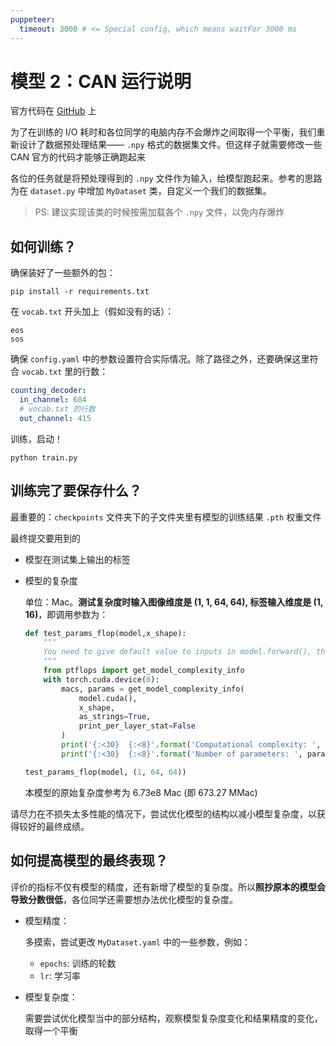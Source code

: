 ```yaml
---
puppeteer:
  timeout: 3000 # <= Special config, which means waitFor 3000 ms
---
```


# 模型 2：CAN 运行说明

官方代码在 [GitHub](https://github.com/LBH1024/CAN) 上

为了在训练的 I/O 耗时和各位同学的电脑内存不会爆炸之间取得一个平衡，我们重新设计了数据预处理结果—— `.npy` 格式的数据集文件。但这样子就需要修改一些 CAN 官方的代码才能够正确跑起来

各位的任务就是将预处理得到的 `.npy` 文件作为输入，给模型跑起来。参考的思路为在 `dataset.py` 中增加 `MyDataset` 类，自定义一个我们的数据集。

> PS: 建议实现该类的时候按需加载各个 `.npy` 文件，以免内存爆炸

<!-- 考虑到大部分同学可能并没有充足的经验来完成这部分的修改工作，这里提供大部分的修改指引，可以参考本目录下的文件，替换官方代码里的内容：

- `dataset.py`

    增加了 `MyDataset` 类，用于使用 `.npy` 文件

- `MyDataset.yaml`

    增加了 `dataset_dir` 参数

    注意在该配置文件里根据你的实际情况，修改 `dataset_dir` 和 `word_path` 两个参数

    > tips: 假如显卡爆显存（cuda out of memory）的话，也可以降低 `batch_size` 的值，但是会增加训练耗时

- `requirements.txt`

    除了 pytorch 以外的一些需要的包

- `train.py`

    适配 `MyDataset` 类

- `utils.py`

    适配新参数

 -->


## 如何训练？

确保装好了一些额外的包：

```shell
pip install -r requirements.txt
```

在 `vocab.txt` 开头加上（假如没有的话）：

```
eos
sos
```

确保 `config.yaml` 中的参数设置符合实际情况。除了路径之外，还要确保这里符合 `vocab.txt` 里的行数：

```yaml
counting_decoder:
  in_channel: 684
  # vocab.txt 的行数
  out_channel: 415
```

训练，启动！

```shell
python train.py
```

## 训练完了要保存什么？

最重要的：`checkpoints` 文件夹下的子文件夹里有模型的训练结果 `.pth` 权重文件

最终提交要用到的
- 模型在测试集上输出的标签
- 模型的复杂度

    单位：Mac。**测试复杂度时输入图像维度是 (1, 1, 64, 64), 标签输入维度是 (1, 16)**，即调用参数为：

    ```python
    def test_params_flop(model,x_shape):
        """
        You need to give default value to inputs in model.forward(), the following code can only pass one argument to forward()
        """
        from ptflops import get_model_complexity_info
        with torch.cuda.device(0):
            macs, params = get_model_complexity_info(
                model.cuda(), 
                x_shape, 
                as_strings=True, 
                print_per_layer_stat=False
            )
            print('{:<30}  {:<8}'.format('Computational complexity: ', macs))
            print('{:<30}  {:<8}'.format('Number of parameters: ', params))

    test_params_flop(model, (1, 64, 64))
    ```
    
    本模型的原始复杂度参考为 6.73e8 Mac (即 673.27 MMac)

请尽力在不损失太多性能的情况下，尝试优化模型的结构以减小模型复杂度，以获得较好的最终成绩。

## 如何提高模型的最终表现？

评价的指标不仅有模型的精度，还有新增了模型的复杂度。所以**照抄原本的模型会导致分数很低**，各位同学还需要想办法优化模型的复杂度。

- 模型精度：

    多摸索，尝试更改 `MyDataset.yaml` 中的一些参数，例如：

    - `epochs`: 训练的轮数
    - `lr`: 学习率

- 模型复杂度：

    需要尝试优化模型当中的部分结构，观察模型复杂度变化和结果精度的变化，取得一个平衡

<!-- ## 参考训练资源消耗

|显卡|训练速度|显存占用|
|---|---|---|
|桌面端 GTX 1080 Ti| 45min/epoch | 9.7 GB (batch_size=8) -->
